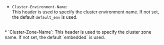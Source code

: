 * `Cluster-Environment-Name`:  
 This header is used to specify the cluster environment name. If not set, the default `default_env` is used. 
<br />
* `Cluster-Zone-Name`:  
 This header is used to specify the cluster zone name. If not set, the default `embedded` is used. 